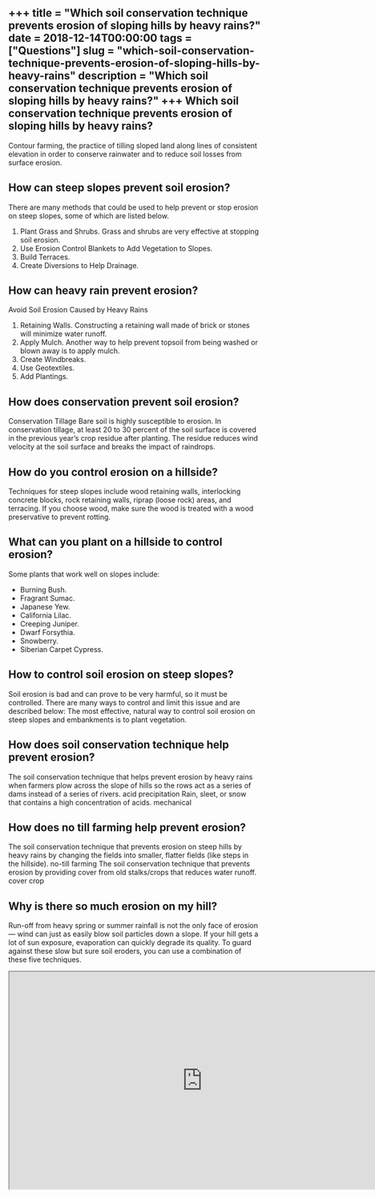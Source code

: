 +++
title = "Which soil conservation technique prevents erosion of sloping hills by heavy rains?"
date = 2018-12-14T00:00:00
tags = ["Questions"]
slug = "which-soil-conservation-technique-prevents-erosion-of-sloping-hills-by-heavy-rains"
description = "Which soil conservation technique prevents erosion of sloping hills by heavy rains?"
+++
Which soil conservation technique prevents erosion of sloping hills by heavy rains?
-----------------------------------------------------------------------------------

Contour farming, the practice of tilling sloped land along lines of consistent elevation in order to conserve rainwater and to reduce soil losses from surface erosion.

How can steep slopes prevent soil erosion?
------------------------------------------

There are many methods that could be used to help prevent or stop erosion on steep slopes, some of which are listed below.

1. Plant Grass and Shrubs. Grass and shrubs are very effective at stopping soil erosion.
2. Use Erosion Control Blankets to Add Vegetation to Slopes.
3. Build Terraces.
4. Create Diversions to Help Drainage.

How can heavy rain prevent erosion?
-----------------------------------

Avoid Soil Erosion Caused by Heavy Rains

1. Retaining Walls. Constructing a retaining wall made of brick or stones will minimize water runoff.
2. Apply Mulch. Another way to help prevent topsoil from being washed or blown away is to apply mulch.
3. Create Windbreaks.
4. Use Geotextiles.
5. Add Plantings.

How does conservation prevent soil erosion?
-------------------------------------------

Conservation Tillage Bare soil is highly susceptible to erosion. In conservation tillage, at least 20 to 30 percent of the soil surface is covered in the previous year’s crop residue after planting. The residue reduces wind velocity at the soil surface and breaks the impact of raindrops.

How do you control erosion on a hillside?
-----------------------------------------

Techniques for steep slopes include wood retaining walls, interlocking concrete blocks, rock retaining walls, riprap (loose rock) areas, and terracing. If you choose wood, make sure the wood is treated with a wood preservative to prevent rotting.

What can you plant on a hillside to control erosion?
----------------------------------------------------

Some plants that work well on slopes include:

- Burning Bush.
- Fragrant Sumac.
- Japanese Yew.
- California Lilac.
- Creeping Juniper.
- Dwarf Forsythia.
- Snowberry.
- Siberian Carpet Cypress.

How to control soil erosion on steep slopes?
--------------------------------------------

Soil erosion is bad and can prove to be very harmful, so it must be controlled. There are many ways to control and limit this issue and are described below: The most effective, natural way to control soil erosion on steep slopes and embankments is to plant vegetation.

How does soil conservation technique help prevent erosion?
----------------------------------------------------------

The soil conservation technique that helps prevent erosion by heavy rains when farmers plow across the slope of hills so the rows act as a series of dams instead of a series of rivers. acid precipitation Rain, sleet, or snow that contains a high concentration of acids. mechanical

How does no till farming help prevent erosion?
----------------------------------------------

The soil conservation technique that prevents erosion on steep hills by heavy rains by changing the fields into smaller, flatter fields (like steps in the hillside). no-till farming The soil conservation technique that prevents erosion by providing cover from old stalks/crops that reduces water runoff. cover crop

Why is there so much erosion on my hill?
----------------------------------------

Run-off from heavy spring or summer rainfall is not the only face of erosion — wind can just as easily blow soil particles down a slope. If your hill gets a lot of sun exposure, evaporation can quickly degrade its quality. To guard against these slow but sure soil eroders, you can use a combination of these five techniques.

<iframe allow="accelerometer; autoplay; clipboard-write; encrypted-media; gyroscope; picture-in-picture" allowfullscreen="" class="__youtube_prefs__  epyt-is-override  no-lazyload" data-no-lazy="1" data-origheight="433" data-origwidth="770" data-skipgform_ajax_framebjll="" height="433" id="_ytid_46182" loading="lazy" src="https://www.youtube.com/embed/uo_ntewAemw?enablejsapi=1&autoplay=0&cc_load_policy=0&cc_lang_pref=&iv_load_policy=1&loop=0&modestbranding=0&rel=1&fs=1&playsinline=0&autohide=2&theme=dark&color=red&controls=1&" title="YouTube player" width="770"></iframe>